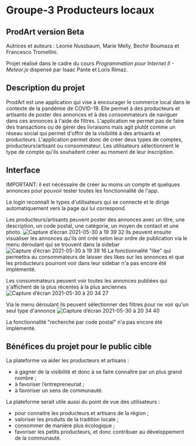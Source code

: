 # Groupe-3 Producteurs locaux

## ProdArt version Beta 
Autrices et auteurs :  Leonie Nussbaum, Marie Melly, Bechir Boumaza et Francesco Tromellini. 

Projet réalisé dans le cadre du cours _Programmation pour Internet II - Meteor.js_ dispensé par Isaac Pante et Loris Rimaz. 

## Description du projet
ProdArt est une application qui vise à encourager le commerce local dans le contexte de la pandémie de COVID-19. Elle permet à des producteurs et artisants de poster des annonces et à des consommateurs de naviguer dans ces annonces à l'aide de filtres. 
L'application ne permet pas de faire des transactions ou de gérer des livraisons mais agit plutôt comme un réseau social qui permet d'offrir de la  visibilité à des artisants et producteurs.
L'application permet donc de créer deux types de comptes, producteurs/artisant ou consommateur. Les utilisateurs sélectionnent le type de compte qu'ils souhaitent créer au moment de leur inscription.

## Interface
IMPORTANT: il est nécéssaire de créer au moins un compte et quelques annonces pour pouvoir tester toutes les fonctionnalité de l'app.

Le login reconnaît le types d'utilisateurs qui se connecte et le dirige automatiquement vers la page qui lui correspond.

Les producteurs/artisants peuvent poster des annonces avec un titre, une description, un code postal, une catégorie, un moyen de contact et une photo.
![Capture d’écran 2021-05-30 à 19 39 32](https://user-images.githubusercontent.com/80388012/120114957-e614d900-c181-11eb-9214-feb93486944b.png)
Ils peuvent ensuite visualiser les annonces qu'ils ont créé selon leur ordre de publication via le menu déroulant qui se trouvent dans la sidebar
![Capture d’écran 2021-05-30 à 19 39 16](https://user-images.githubusercontent.com/80388012/120115005-1a889500-c182-11eb-8c65-b4582e28ee2e.png)
La fonctionnalité "like" qui permettra au consommateurs de laisser des likes sur les annonces et que les producteurs pourront voir dans leur sidebar n'a pas encore été implémenté.

Les consommateurs peuvent voir toutes les annonces publiées qui s'affichent de la plus récentes à la plus anciennes
![Capture d’écran 2021-05-30 à 20 34 27](https://user-images.githubusercontent.com/80388012/120116038-840aa280-c186-11eb-827e-378836af9c7a.png)

Via le menu déroulant ils peuvent sélectionner des filtres pour ne voir qu'un seul type d'annonce
![Capture d’écran 2021-05-30 à 20 34 40](https://user-images.githubusercontent.com/80388012/120116043-8a991a00-c186-11eb-9bb8-79fa3095e8e8.png)

La fonctionnalité "recherche par code postal" n'a pas encore été implémenté.



##  Bénéfices du projet pour le public cible
La plateforme va aider les producteurs et artisans :
 - à gagner de la visibilité et donc à se faire connaître par un plus grand nombre ;
 - à favoriser l’entrepreneuriat ;
 - à favoriser un sens de communauté.

La plateforme serait utile aussi du point de vue des utilisateurs :
 - pour connaitre les producteurs et artisans de la région ;
 - valoriser les produits de la tradition locale ;
 - consommer de manière plus écologique ;
 - favoriser les petits producteurs, et donc contribuer au développement de la communauté.
